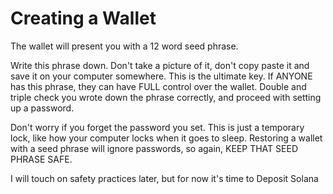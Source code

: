 # Creating a Wallet

The wallet will present you with a 12 word seed phrase.

Write this phrase down. Don't take a picture of it, don't copy paste it and save it on your computer somewhere. This is the ultimate key. If ANYONE has this phrase, they can have FULL control over the wallet. Double and triple check you wrote down the phrase correctly, and proceed with setting up a password.

Don't worry if you forget the password you set. This is just a temporary lock, like how your computer locks when it goes to sleep. Restoring a wallet with a seed phrase will ignore passwords, so again, KEEP THAT SEED PHRASE SAFE.

I will touch on safety practices later, but for now it's time to Deposit Solana
